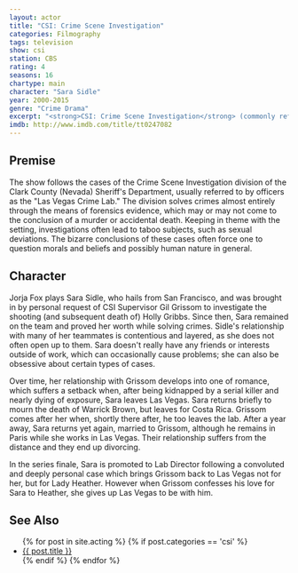 ```yaml
---
layout: actor
title: "CSI: Crime Scene Investigation"
categories: Filmography
tags: television
show: csi
station: CBS
rating: 4
seasons: 16
chartype: main
character: "Sara Sidle"
year: 2000-2015
genre: "Crime Drama"
excerpt: "<strong>CSI: Crime Scene Investigation</strong> (commonly referred to as CSI) was a popular, Emmy Award-winning CBS television series that trails the investigations of a team of Las Vegas forensic scientists as they unveil the circumstances behind mysterious and unusual deaths and crimes committed.</p><p>CSI aired for 15 seasons, from 2000-15, and concluded with a 2 hour movie in the 2015-16 season."
imdb: http://www.imdb.com/title/tt0247082
---
```


## Premise

The show follows the cases of the Crime Scene Investigation division of the Clark County (Nevada) Sheriff's Department, usually referred to by officers as the "Las Vegas Crime Lab." The division solves crimes almost entirely through the means of forensics evidence, which may or may not come to the conclusion of a murder or accidental death. Keeping in theme with the setting, investigations often lead to taboo subjects, such as sexual deviations. The bizarre conclusions of these cases often force one to question morals and beliefs and possibly human nature in general.

## Character

Jorja Fox plays Sara Sidle, who hails from San Francisco, and was brought in by personal request of CSI Supervisor Gil Grissom to investigate the shooting (and subsequent death of) Holly Gribbs. Since then, Sara remained on the team and proved her worth while solving crimes. Sidle's relationship with many of her teammates is contentious and layered, as she does not often open up to them. Sara doesn't really have any friends or interests outside of work, which can occasionally cause problems; she can also be obsessive about certain types of cases. 

Over time, her relationship with Grissom develops into one of romance, which suffers a setback when, after being kidnapped by a serial killer and nearly dying of exposure, Sara leaves Las Vegas. Sara returns briefly to mourn the death of Warrick Brown, but leaves for Costa Rica. Grissom comes after her when, shortly there after, he too leaves the lab. After a year away, Sara returns yet again, married to Grissom, although he remains in Paris while she works in Las Vegas. Their relationship suffers from the distance and they end up divorcing.

In the series finale, Sara is promoted to Lab Director following a convoluted and deeply personal case which brings Grissom back to Las Vegas not for her, but for Lady Heather. However when Grissom confesses his love for Sara to Heather, she gives up Las Vegas to be with him.

## See Also

<ul>
	{% for post in site.acting %}
		{% if post.categories == 'csi' %}
			<li><a href="{{ site.baseurl }}{{ post.url }}">{{ post.title }}</a></li>
		{% endif %}
	{% endfor %}
</ul>